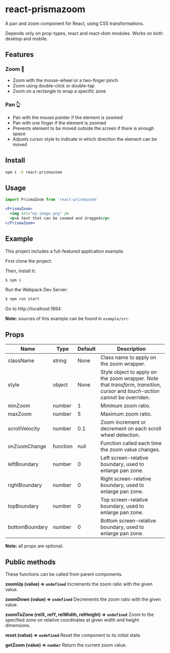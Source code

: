 # react-prismazoom

A pan and zoom component for React, using CSS transformations.

Depends only on prop-types, react and react-dom modules.
Works on both desktop and mobile.

## Features

### Zoom :mag_right:
* Zoom with the mouse-wheel or a two-finger pinch
* Zoom using double-click or double-tap
* Zoom on a rectangle to wrap a specific zone

### Pan :point_up_2:
* Pan with the mouse pointer if the element is zoomed
* Pan with one finger if the element is zoomed
* Prevents element to be moved outside the screen if there is enough space
* Adjusts cursor style to indicate in which direction the element can be moved

## Install
```bash
npm i -D react-prismazoom
```

## Usage
```jsx
import PrismaZoom from 'react-prismazoom'

<PrismaZoom>
  <img src="my-image.png" />
  <p>A text that can be zoomed and dragged</p>
</PrismaZoom>
```

## Example

This project includes a full-featured application example.

First clone the project.

Then, install it:
```bash
$ npm i
```
Run the Webpack Dev Server:
```bash
$ npm run start
```
Go to http://localhost:1664.

**Note:** sources of this example can be found in `example/src`.

## Props

| Name | Type | Default | Description |
| --- | --- | --- |  --- |
| className | string | None | Class name to apply on the zoom wrapper. |
| style | object | None | Style object to apply on the zoom wrapper. Note that *transform*, *transition*, *cursor* and *touch-action* cannot be overriden. |
| minZoom | number | 1 | Minimum zoom ratio. |
| maxZoom | number | 5 | Maximum zoom ratio. |
| scrollVelocity | number | 0.1 | Zoom increment or decrement on each scroll wheel detection. |
| onZoomChange | function | null | Function called each time the zoom value changes. |
| leftBoundary | number | 0 | Left screen-relative boundary, used to enlarge pan zone. |
| rightBoundary | number | 0 | Right screen-relative boundary, used to enlarge pan zone. |
| topBoundary | number | 0 | Top screen-relative boundary, used to enlarge pan zone. |
| bottomBoundary | number | 0 | Bottom screen-relative boundary, used to enlarge pan zone. |

**Note:** all props are optional.

## Public methods

These functions can be called from parent components.

**zoomUp (value) ⇒ `undefined`**
Increments the zoom ratio with the given value.

**zoomDown (value) ⇒ `undefined`**
Decrements the zoom ratio with the given value.

**zoomToZone (relX, relY, relWidth, relHeight) ⇒ `undefined`**
Zoom to the specified zone on relative coordinates at given width and height dimensions.

**reset (value) ⇒ `undefined`**
Reset the component to its initial state.

**getZoom (value) ⇒ `number`**
Return the current zoom value.